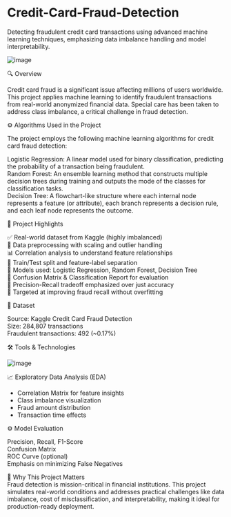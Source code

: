 # Credit-Card-Fraud-Detection

Detecting fraudulent credit card transactions using advanced machine learning techniques, emphasizing data imbalance handling and model interpretability.</br>

![image](https://github.com/user-attachments/assets/91278b78-99ee-49ef-8010-0b7f051ece8f)

🔍 Overview

Credit card fraud is a significant issue affecting millions of users worldwide. This project applies machine learning to identify fraudulent transactions from real-world anonymized financial data. Special care has been taken to address class imbalance, a critical challenge in fraud detection.

⚙️ Algorithms Used in the Project

The project employs the following machine learning algorithms for credit card fraud detection:​

Logistic Regression: A linear model used for binary classification, predicting the probability of a transaction being fraudulent.​</br>
Random Forest: An ensemble learning method that constructs multiple decision trees during training and outputs the mode of the classes for classification tasks.​​</br>
Decision Tree: A flowchart-like structure where each internal node represents a feature (or attribute), each branch represents a decision rule, and each leaf node represents the outcome.​​</br>

🚀 Project Highlights

✅ Real-world dataset from Kaggle (highly imbalanced)</br>
🔄 Data preprocessing with scaling and outlier handling</br>
📊 Correlation analysis to understand feature relationships</br>
🧪 Train/Test split and feature-label separation</br>
🤖 Models used: Logistic Regression, Random Forest, Decision Tree</br>
🧮 Confusion Matrix & Classification Report for evaluation</br>
🧠 Precision-Recall tradeoff emphasized over just accuracy</br>
🎯 Targeted at improving fraud recall without overfitting</br>

📁 Dataset

Source: Kaggle Credit Card Fraud Detection</br>
Size: 284,807 transactions</br>
Fraudulent transactions: 492 (~0.17%)</br>

🛠️ Tools & Technologies

![image](https://github.com/user-attachments/assets/6254bc5a-56d6-45e8-808c-738182dce915)

📈 Exploratory Data Analysis (EDA)

* Correlation Matrix for feature insights</br>
* Class imbalance visualization</br>
* Fraud amount distribution</br>
* Transaction time effects</br>

⚙️ Model Evaluation

Precision, Recall, F1-Score</br>
Confusion Matrix</br>
ROC Curve (optional)</br>
Emphasis on minimizing False Negatives</br>

🧠 Why This Project Matters</br>
Fraud detection is mission-critical in financial institutions. This project simulates real-world conditions and addresses practical challenges like data imbalance, cost of misclassification, and interpretability, making it ideal for production-ready deployment.

